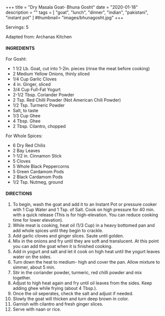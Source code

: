 +++
title = "Dry Masala Goat- Bhuna Gosht"
date = "2020-01-18"
description = ""
tags = [
    "goat",
    "lunch",
    "dinner",
    "indian",
    "pakistani",
    "instant pot" 
]
#thumbnail= "images/bhunagosht.jpg"
+++

Servings: 5 <!--more-->

Adapted from: Archanas Kitchen

#### INGREDIENTS 

For Gosht: 

* 1 1/2 Lb. Goat, cut into 1-2in. pieces (rinse the meat before cooking) 
* 2 Medium Yellow Onions, thinly sliced
* 1/4 Cup Garlic Cloves
* 4 in. Ginger, sliced
* 3/4 Cup Full-Fat Yogurt 
* 2-1/2 Tbsp. Coriander Powder 
* 2 Tsp. Red Chilli Powder (Not American Chili Powder) 
* 1/2 Tsp. Turmeric Powder
* Salt, to taste
* 1/3 Cup Ghee
* 4 Tbsp. Ghee 
* 2 Tbsp. Cilantro, chopped

For Whole Spices:

* 6 Dry Red Chilis
* 2 Bay Leaves
* 1-1/2 in. Cinnamon Stick
* 5 Cloves
* 5 Whole Black Peppercorns
* 5 Green Cardamom Pods
* 2 Black Cardamom Pods
* 1/2 Tsp. Nutmeg, ground

#### DIRECTIONS 

1. To begin, wash the goat and add it to an Instant Pot or pressure cooker with 1 Cup Water and 1 Tsp. of Salt. Cook on high pressure for 40 min. with a quick release (This is for high-elevation. You can reduce cooking time for lower elevation). 
2. While meat is cooking, heat oil (1/3 Cup) in a heavy bottomed pan and add whole spices until they begin to crackle.
3. Add garlic cloves and ginger slices. Saute until golden.
4. Mix in the onions and fry until they are soft and translucent. At this point you can add the goat when it is finished cooking.
5. Add in yogurt and salt and let it cook on high heat until the yogurt leaves water on the sides.
6. Turn down the heat to medium- high and cover the pan. Allow mixture to simmer, about 5 min.
7. Stir in the coriander powder, turmeric, red chilli powder and mix together.
8. Adjust to high heat again and fry until oil leaves from the sides. Keep adding ghee while frying (about 4 Tbsp.).
9. Once the oil seperates, check the salt and adjust if needed.
10. Slowly the goat will thicken and turn deep brown in color. 
11. Garnish with cilantro and fresh ginger slices. 
12. Serve with naan or rice. 
